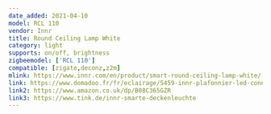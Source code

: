 ```yaml
---
date_added: 2021-04-10
model: RCL 110
vendor: Innr
title: Round Ceiling Lamp White
category: light
supports: on/off, brightness
zigbeemodel: ['RCL 110']
compatible: [zigate,deconz,z2m]
mlink: https://www.innr.com/en/product/smart-round-ceiling-lamp-white/
link: https://www.domadoo.fr/fr/eclairage/5459-innr-plafonnier-led-connecte-30cm-blanc-chaud-8718781552619.html
link2: https://www.amazon.co.uk/dp/B08C365GZR
link3: https://www.tink.de/innr-smarte-deckenleuchte
---
```

